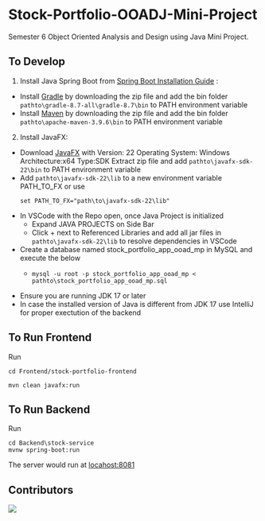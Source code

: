 # Stock-Portfolio-OOADJ-Mini-Project

Semester 6 Object Oriented Analysis and Design using Java Mini Project.

## To Develop

1. Install Java Spring Boot from [Spring Boot Installation Guide](https://spring.io/guides/gs/spring-boot) :

* Install [Gradle](https://gradle.org/install/) by downloading the zip file and add the bin folder ``pathto\gradle-8.7-all\gradle-8.7\bin`` to PATH environment variable
* Install [Maven](https://maven.apache.org/download.cgi) by downloading the zip file and add the bin folder ``pathto\apache-maven-3.9.6\bin`` to PATH environment variable

2. Install JavaFX:

* Download [JavaFX](https://gluonhq.com/products/javafx/) with
  Version: 22   Operating System: Windows    Architecture:x64    Type:SDK
  Extract zip file and add ``pathto\javafx-sdk-22\bin`` to PATH environment variable
* Add `pathto\javafx-sdk-22\lib` to a new environment variable PATH_TO_FX or use
  ```shell
  set PATH_TO_FX="path\to\javafx-sdk-22\lib"
  ```
* In VSCode with the Repo open, once Java Project is initialized
  * Expand JAVA PROJECTS on Side Bar
  * Click  + next to Referenced Libraries and add all jar files in `pathto\javafx-sdk-22\lib` to resolve dependencies in VSCode
* Create a database named stock_portfolio_app_ooad_mp in MySQL and execute the below
  * ```shell
    mysql -u root -p stock_portfolio_app_ooad_mp < pathto\stock_portfolio_app_ooad_mp.sql
    ```
* Ensure you are running JDK 17 or later
* In case the installed version of Java is different from JDK 17 use IntelliJ for proper exectution of the backend
## To Run Frontend

Run

```shell
cd Frontend/stock-portfolio-frontend
```

```shell
mvn clean javafx:run
```

## To Run Backend

Run

```shell
cd Backend\stock-service
mvnw spring-boot:run
```

The server would run at [locahost:8081](http:\\localhost:8081)

## Contributors

<a href="https://github.com/Hemabhushan-r/OOADJ-Mini-Project/graphs/contributors">
  <img src="https://contrib.rocks/image?repo=Hemabhushan-r/OOADJ-Mini-Project" />
</a>
